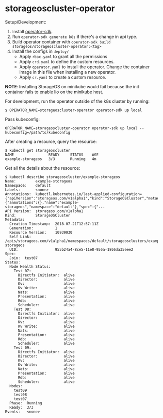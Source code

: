 # storageoscluster-operator


Setup/Development:
1. Install [operator-sdk](https://github.com/operator-framework/operator-sdk#quick-start).
2. Run `operator-sdk generate k8s` if there's a change in api type.
3. Build operator container with `operator-sdk build storageos/storageoscluster-operator:<tag>`
4. Install the configs in `deploy/`
    - Apply `rbac.yaml` to grant all the permissions
    - Apply `crd.yaml` to define the custom resources.
    - Apply `operator.yaml` to install the operator. Change the container image in this file when installing a new operator.
    - Apply `cr.yaml` to create a custom resource.

**NOTE**: Installing StorageOS on minikube would fail because the init container fails to enable lio on the minikube host.

For development, run the operator outside of the k8s cluster by running:
```
$ OPERATOR_NAME=storageoscluster-operator operator-sdk up local
```
Pass kubeconfig:
```
OPERATOR_NAME=storageoscluster-operator operator-sdk up local --kubeconfig=/path/to/kubeconfig
```

After creating a resource, query the resource:
```
$ kubectl get storageoscluster
NAME                READY     STATUS    AGE
example-storageos   3/3       Running   4m
```

Get all the details about the resource:
```
$ kubectl describe storageoscluster/example-storageos
Name:         example-storageos
Namespace:    default
Labels:       <none>
Annotations:  kubectl.kubernetes.io/last-applied-configuration={"apiVersion":"storageos.com/v1alpha1","kind":"StorageOSCluster","metadata":{"annotations":{},"name":"example-storageos","namespace":"default"},"spec":{"...
API Version:  storageos.com/v1alpha1
Kind:         StorageOSCluster
Metadata:
  Creation Timestamp:  2018-07-21T12:57:11Z
  Generation:          1
  Resource Version:    10939030
  Self Link:           /apis/storageos.com/v1alpha1/namespaces/default/storageosclusters/example-storageos
  UID:                 955b24a4-8ce5-11e8-956a-1866da35eee2
Spec:
  Join:  test07
Status:
  Node Health Status:
    Test 07:
      Directfs Initiator:  alive
      Director:            alive
      Kv:                  alive
      Kv Write:            alive
      Nats:                alive
      Presentation:        alive
      Rdb:                 alive
      Scheduler:           alive
    Test 08:
      Directfs Initiator:  alive
      Director:            alive
      Kv:                  alive
      Kv Write:            alive
      Nats:                alive
      Presentation:        alive
      Rdb:                 alive
      Scheduler:           alive
    Test 09:
      Directfs Initiator:  alive
      Director:            alive
      Kv:                  alive
      Kv Write:            alive
      Nats:                alive
      Presentation:        alive
      Rdb:                 alive
      Scheduler:           alive
  Nodes:
    test09
    test08
    test07
  Phase:  Running
  Ready:  3/3
Events:   <none>
```
